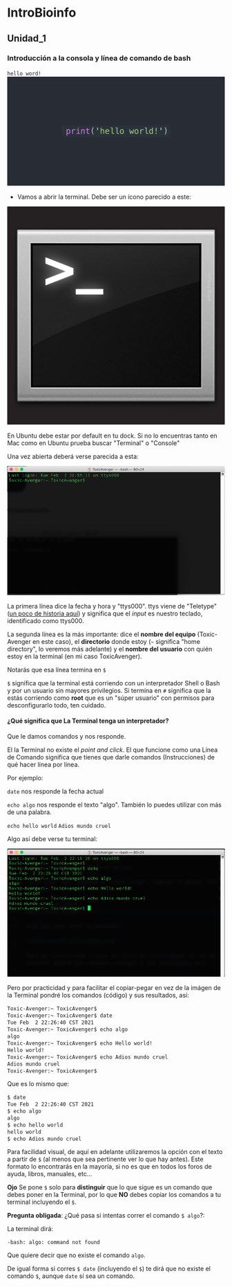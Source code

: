 # IntroBioinfo
## Unidad_1
###  Introducción a la consola y línea de comando de bash

`hello word!` 
![](hello_world.png)

* Vamos a abrir la terminal. Debe ser un ícono parecido a este:

![](01terminal.png)

 En Ubuntu debe estar por default en tu dock. Si no lo encuentras tanto en Mac como en Ubuntu prueba buscar "Terminal" o "Console"

 Una vez abierta deberá verse parecida a esta:

 ![](02terminal.png)
 
 La primera línea dice la fecha y hora y "ttys000". ttys viene de "Teletype" ([un poco de historia aquí](http://stackoverflow.com/questions/4532413/what-is-tty-on-freebsd)) y significa que el *input* es nuestro teclado, identificado como ttys000. 

 La segunda línea es la más importante: dice el **nombre del equipo** (Toxic-Avenger en este caso), el **directorio** donde estoy (`~` significa "home directory", lo veremos más adelante) y el **nombre del usuario** con quién estoy en la terminal (en mi caso ToxicAvenger). 

 Notarás que esa línea termina en `$`

 `$` significa que la terminal está corriendo con un interpretador Shell o Bash y por un usuario sin mayores privilegios. Si termina en `#` significa que la estás corriendo como **root** que es un "súper usuario" con permisos para desconfigurarlo todo, ten cuidado.

 #### ¿Qué significa que La Terminal tenga un interpretador? 

 Que le damos comandos y nos responde. 

 El la Terminal no existe el *point and click*. El que funcione como una Línea de Comando significa que tienes que darle comandos (Instrucciones) de qué hacer línea por línea. 

 Por ejemplo:

 `date` nos responde la fecha actual

 `echo algo` nos responde el texto "algo". También lo puedes utilizar con más de una palabra. 

 `echo hello world`
 `Adios mundo cruel`

 Algo así debe verse tu terminal:

  ![](03terminal.png)

 Pero por practicidad y para facilitar el copiar-pegar en vez de la imágen de la Terminal pondré los comandos (código) y sus resultados, así:
```
Toxic-Avenger:~ ToxicAvenger$ 
Toxic-Avenger:~ ToxicAvenger$ date
Tue Feb  2 22:26:40 CST 2021
Toxic-Avenger:~ ToxicAvenger$ echo algo
algo
Toxic-Avenger:~ ToxicAvenger$ echo Hello world!
Hello world!
Toxic-Avenger:~ ToxicAvenger$ echo Adios mundo cruel
Adios mundo cruel
Toxic-Avenger:~ ToxicAvenger$ 
```

Que es lo mismo que:

```
$ date
Tue Feb  2 22:26:40 CST 2021
$ echo algo
algo
$ echo hello world
hello world
$ echo Adios mundo cruel
``` 
Para facilidad visual, de aquí en adelante utilizaremos la opción con el texto a partir de `$` (al menos que sea pertinente ver lo que hay antes). Este formato lo encontrarás en la mayoría, si no es que en todos los foros de ayuda, libros, manuales, etc...

**Ojo** Se pone `$` solo para **distinguir** que lo que sigue es un comando que debes poner en la Terminal, por lo que **NO** debes copiar los comandos a tu terminal incluyendo el `$`.
 
**Pregunta obligada**: ¿Qué pasa si intentas correr el comando  `$ algo`?:

La terminal dirá:

    -bash: algo: command not found

Que quiere decir que no existe el comando `algo`. 

De igual forma si corres `$ date` (incluyendo el `$`) te dirá que no existe el comando `$`, aunque `date` sí sea un comando.


 
